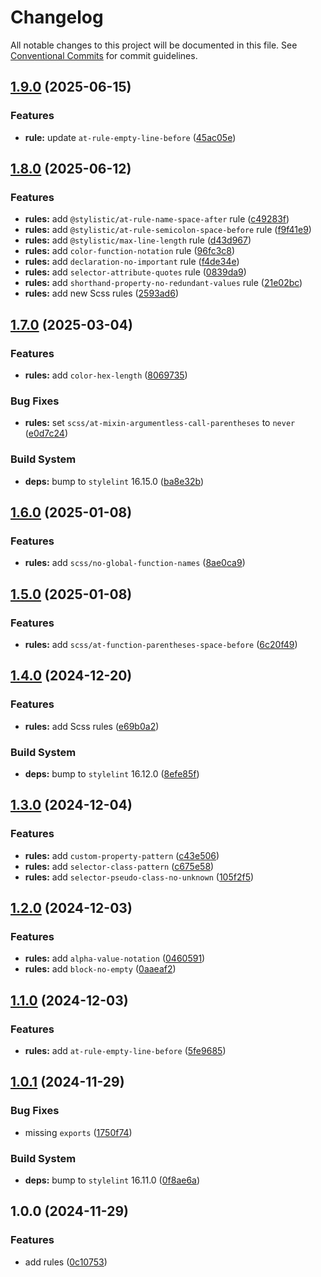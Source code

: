 # Changelog

All notable changes to this project will be documented in this file. See [Conventional Commits](https://conventionalcommits.org) for commit guidelines.

## [1.9.0](https://github.com/front-factory/stylelint-config/compare/v1.8.0...v1.9.0) (2025-06-15)

### Features

* **rule:** update `at-rule-empty-line-before` ([45ac05e](https://github.com/front-factory/stylelint-config/commit/45ac05ee6fd39d7a37dc2b4223570bfe5a3ca9eb))

## [1.8.0](https://github.com/front-factory/stylelint-config/compare/v1.7.0...v1.8.0) (2025-06-12)

### Features

* **rules:** add `@stylistic/at-rule-name-space-after` rule ([c49283f](https://github.com/front-factory/stylelint-config/commit/c49283f3458ad14868e3af2b3c78fdf8068468bc))
* **rules:** add `@stylistic/at-rule-semicolon-space-before` rule ([f9f41e9](https://github.com/front-factory/stylelint-config/commit/f9f41e9561b595c9b82eae78ac9f22c6694f8368))
* **rules:** add `@stylistic/max-line-length` rule ([d43d967](https://github.com/front-factory/stylelint-config/commit/d43d9678f2271805f411ee5cc5f62f2688dbf566))
* **rules:** add `color-function-notation` rule ([96fc3c8](https://github.com/front-factory/stylelint-config/commit/96fc3c8bd92907e756edaa8063f6155ef9d6eabe))
* **rules:** add `declaration-no-important` rule ([f4de34e](https://github.com/front-factory/stylelint-config/commit/f4de34ea21848d302f19bd65d5141c14f8eae88e))
* **rules:** add `selector-attribute-quotes` rule ([0839da9](https://github.com/front-factory/stylelint-config/commit/0839da95a6d092246a52ad75d5575329e90671cd))
* **rules:** add `shorthand-property-no-redundant-values` rule ([21e02bc](https://github.com/front-factory/stylelint-config/commit/21e02bc5b0a50e257762ac706a40ba88aca5a965))
* **rules:** add new Scss rules ([2593ad6](https://github.com/front-factory/stylelint-config/commit/2593ad6ecc759eb6671fade6ae238bdb57f9bcce))

## [1.7.0](https://github.com/front-factory/stylelint-config/compare/v1.6.0...v1.7.0) (2025-03-04)

### Features

* **rules:** add `color-hex-length` ([8069735](https://github.com/front-factory/stylelint-config/commit/8069735df13c8104018ec38c2480501562a98b1f))

### Bug Fixes

* **rules:** set `scss/at-mixin-argumentless-call-parentheses` to `never` ([e0d7c24](https://github.com/front-factory/stylelint-config/commit/e0d7c24a2d9f69578e3d0e8a2e35472f378c2286))

### Build System

* **deps:** bump to `stylelint` 16.15.0 ([ba8e32b](https://github.com/front-factory/stylelint-config/commit/ba8e32b16febee3c15fc0e7687d1d3794e44792c))

## [1.6.0](https://github.com/front-factory/stylelint-config/compare/v1.5.0...v1.6.0) (2025-01-08)

### Features

* **rules:** add `scss/no-global-function-names` ([8ae0ca9](https://github.com/front-factory/stylelint-config/commit/8ae0ca98ac160d3cc01f1e9b5b770c50a4173ae8))

## [1.5.0](https://github.com/front-factory/stylelint-config/compare/v1.4.0...v1.5.0) (2025-01-08)

### Features

* **rules:** add `scss/at-function-parentheses-space-before` ([6c20f49](https://github.com/front-factory/stylelint-config/commit/6c20f49ec70c962273bb7a9cde7366cca1f3d089))

## [1.4.0](https://github.com/front-factory/stylelint-config/compare/v1.3.0...v1.4.0) (2024-12-20)

### Features

* **rules:** add Scss rules ([e69b0a2](https://github.com/front-factory/stylelint-config/commit/e69b0a2a364883f79a673423be8d22a31e55c812))

### Build System

* **deps:** bump to `stylelint` 16.12.0 ([8efe85f](https://github.com/front-factory/stylelint-config/commit/8efe85f3556594f60fe173b3cf52ec4650c6baa8))

## [1.3.0](https://github.com/front-factory/stylelint-config/compare/v1.2.0...v1.3.0) (2024-12-04)

### Features

* **rules:** add `custom-property-pattern` ([c43e506](https://github.com/front-factory/stylelint-config/commit/c43e506da78d867f4ca27791f5f08d096fd42b76))
* **rules:** add `selector-class-pattern` ([c675e58](https://github.com/front-factory/stylelint-config/commit/c675e58c4ab463168622fc41bc522ac78ce5dff2))
* **rules:** add `selector-pseudo-class-no-unknown` ([105f2f5](https://github.com/front-factory/stylelint-config/commit/105f2f5c9b051f5e2840c796ebf63eefda071cfb))

## [1.2.0](https://github.com/front-factory/stylelint-config/compare/v1.1.0...v1.2.0) (2024-12-03)

### Features

* **rules:** add `alpha-value-notation` ([0460591](https://github.com/front-factory/stylelint-config/commit/0460591d917aae2be43a97cc56f27f9e6bc653b5))
* **rules:** add `block-no-empty` ([0aaeaf2](https://github.com/front-factory/stylelint-config/commit/0aaeaf2ac36ff70fdf266ee6bcdb8f15c5cf97ab))

## [1.1.0](https://github.com/front-factory/stylelint-config/compare/v1.0.1...v1.1.0) (2024-12-03)

### Features

* **rules:** add `at-rule-empty-line-before` ([5fe9685](https://github.com/front-factory/stylelint-config/commit/5fe9685ceeff31375217aaa5a026317b4d42e6d4))

## [1.0.1](https://github.com/front-factory/stylelint-config/compare/v1.0.0...v1.0.1) (2024-11-29)

### Bug Fixes

* missing `exports` ([1750f74](https://github.com/front-factory/stylelint-config/commit/1750f74594c39ae949420fa80259e1236ac62105))

### Build System

* **deps:** bump to `stylelint` 16.11.0 ([0f8ae6a](https://github.com/front-factory/stylelint-config/commit/0f8ae6a5a161c3b926030d8b34497303d6124f10))

## 1.0.0 (2024-11-29)

### Features

* add rules ([0c10753](https://github.com/front-factory/stylelint-config/commit/0c10753c7fc6e1386b798f8af27b846afaa6023f))
